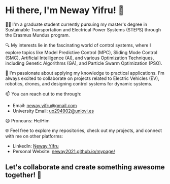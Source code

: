 # Hi there, I'm Neway Yifru! 👋

👨‍🎓 I'm a graduate student currently pursuing my master's degree in Sustainable Transportation and Electrical Power Systems (STEPS) through the Erasmus Mundus program.

🔍 My interests lie in the fascinating world of control systems, where I explore topics like Model Predictive Control (MPC), Sliding Mode Control (SMC), Artificial Intelligence (AI), and various Optimization Techniques, including Genetic Algorithms (GA), and Particle Swarm Optimization (PSO).

🤖 I'm passionate about applying my knowledge to practical applications. I'm always excited to collaborate on projects related to Electric Vehicles (EV), robotics, drones, and designing control systems for dynamic systems.

📫 You can reach out to me through:
  - Email: [neway.yifru@gmail.com](mailto:neway.yifru@gmail.com)
  - University Email: [uo294902@uniovi.es](mailto:uo294902@uniovi.es)

😄 Pronouns: He/Him

🌐 Feel free to explore my repositories, check out my projects, and connect with me on other platforms:
  - LinkedIn: [Neway Yifru ](https://www.linkedin.com/in/newayyifru/)
  - Personal Website: [neway2021.github.io/mypage/](https://neway2021.github.io/mypage/) 

Let's collaborate and create something awesome together! 🚀
- 
<!---
NEW-WAY-2023/NEW-WAY-2023 is a ✨ special ✨ repository because its `README.md` (this file) appears on your GitHub profile.
You can click the Preview link to take a look at your changes.
--->
